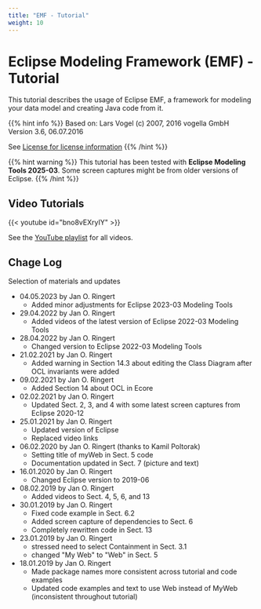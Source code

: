 ```yaml
---
title: "EMF - Tutorial"
weight: 10
---
```



# Eclipse Modeling Framework (EMF) - Tutorial
This tutorial describes the usage of Eclipse EMF, a framework for modeling your data model and creating Java code from it. 

{{% hint info %}}
Based on: Lars Vogel (c) 2007, 2016 vogella GmbH Version 3.6, 06.07.2016

See [License for license information](https://www.vogella.com/license.html)
{{% /hint %}}

{{% hint warning %}}
This tutorial has been tested with **Eclipse Modeling Tools 2025-03**. Some screen captures might be from older versions of Eclipse.
{{% /hint %}}


## Video Tutorials

{{< youtube id="bno8vEXryIY" >}}

See the [YouTube playlist](https://www.youtube.com/playlist?list=PLGyeoukah9NbkEFnbQHtASnM6C_SnRRzv) for all videos.

## Chage Log

Selection of materials and updates

-   04.05.2023 by Jan O. Ringert
    -  Added minor adjustments for Eclipse 2023-03 Modeling Tools
-   29.04.2022 by Jan O. Ringert
    -   Added videos of the latest version of Eclipse 2022-03 Modeling Tools
-   28.04.2022 by Jan O. Ringert
    -   Changed version to Eclipse 2022-03 Modeling Tools
-   21.02.2021 by Jan O. Ringert
    -   Added warning in Section 14.3 about editing the Class Diagram after OCL invariants were added
-   09.02.2021 by Jan O. Ringert
    -   Added Section 14 about OCL in Ecore
-   02.02.2021 by Jan O. Ringert
    -   Updated Sect. 2, 3, and 4 with some latest screen captures from Eclipse 2020-12
-   25.01.2021 by Jan O. Ringert
    -   Updated version of Eclipse
    -   Replaced video links
-   06.02.2020 by Jan O. Ringert (thanks to Kamil Poltorak)
    -   Setting title of myWeb in Sect. 5 code
    -   Documentation updated in Sect. 7 (picture and text)
-   16.01.2020 by Jan O. Ringert
    -   Changed Eclipse version to 2019-06
-   08.02.2019 by Jan O. Ringert
    -   Added videos to Sect. 4, 5, 6, and 13
-   30.01.2019 by Jan O. Ringert
    -   Fixed code example in Sect. 6.2
    -   Added screen capture of dependencies to Sect. 6
    -   Completely rewritten code in Sect. 13
-   23.01.2019 by Jan O. Ringert
    -   stressed need to select Containment in Sect. 3.1
    -   changed "My Web" to "Web" in Sect. 5
-   18.01.2019 by Jan O. Ringert
    -   Made package names more consistent across tutorial and code examples
    -   Updated code examples and text to use Web instead of MyWeb (inconsistent throughout tutorial)